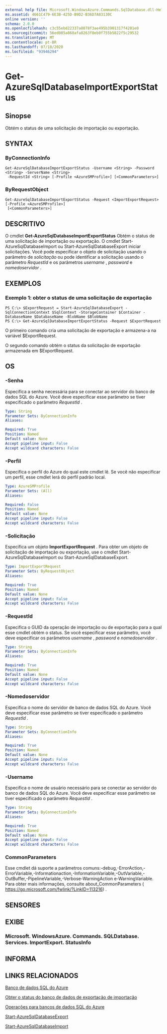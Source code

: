 ```yaml
---
external help file: Microsoft.WindowsAzure.Commands.SqlDatabase.dll-Help.xml
ms.assetid: 4661C479-6E3B-425D-B9D2-B36D7A83130C
online version: ''
schema: 2.0.0
ms.openlocfilehash: c3c55ebd22337a8078f3ae495b3901317f4201e0
ms.sourcegitcommit: 56ed085a868afa8263f8eb0f755b5822f5c29532
ms.translationtype: MT
ms.contentlocale: pt-BR
ms.lasthandoff: 07/18/2020
ms.locfileid: "93946294"
---
```

# Get-AzureSqlDatabaseImportExportStatus

## Sinopse
Obtém o status de uma solicitação de importação ou exportação.

## SYNTAX

### ByConnectionInfo
```
Get-AzureSqlDatabaseImportExportStatus -Username <String> -Password <String> -ServerName <String>
 -RequestId <String> [-Profile <AzureSMProfile>] [<CommonParameters>]
```

### ByRequestObject
```
Get-AzureSqlDatabaseImportExportStatus -Request <ImportExportRequest> [-Profile <AzureSMProfile>]
 [<CommonParameters>]
```

## DESCRITIVO
O cmdlet **Get-AzureSqlDatabaseImportExportStatus** Obtém o status de uma solicitação de importação ou exportação.
O cmdlet Start-AzureSqlDatabaseImport ou Start-AzureSqlDatabaseExport iniciar solicitações.
Você pode especificar o objeto de solicitação usando o parâmetro de *solicitação* ou pode identificar a solicitação usando o parâmetro *RequestId* e os parâmetros *username* , *password* e *nomedoservidor* .

## EXEMPLOS

### Exemplo 1: obter o status de uma solicitação de exportação
```
PS C:\> $ExportRequest = Start-AzureSqlDatabaseExport -SqlConnectionContext $SqlContext -StorageContainer $Container -DatabaseName $DatabaseName -BlobName $BlobName
PS C:\> Get-AzureSqlDatabaseImportExportStatus -Request $ExportRequest
```

O primeiro comando cria uma solicitação de exportação e armazena-a na variável $ExportRequest.

O segundo comando obtém o status da solicitação de exportação armazenada em $ExportRequest.

## OS

### -Senha
Especifica a senha necessária para se conectar ao servidor do banco de dados SQL do Azure.
Você deve especificar esse parâmetro se tiver especificado o parâmetro *RequestId* .

```yaml
Type: String
Parameter Sets: ByConnectionInfo
Aliases: 

Required: True
Position: Named
Default value: None
Accept pipeline input: False
Accept wildcard characters: False
```

### -Perfil
Especifica o perfil do Azure do qual este cmdlet lê.
Se você não especificar um perfil, esse cmdlet lerá do perfil padrão local.

```yaml
Type: AzureSMProfile
Parameter Sets: (All)
Aliases: 

Required: False
Position: Named
Default value: None
Accept pipeline input: False
Accept wildcard characters: False
```

### -Solicitação
Especifica um objeto **ImportExportRequest** .
Para obter um objeto de solicitação de importação ou exportação, use o cmdlet Start-AzureSqlDatabaseImport ou Start-AzureSqlDatabaseExport.

```yaml
Type: ImportExportRequest
Parameter Sets: ByRequestObject
Aliases: 

Required: True
Position: Named
Default value: None
Accept pipeline input: False
Accept wildcard characters: False
```

### -RequestId
Especifica o GUID da operação de importação ou de exportação para a qual esse cmdlet obtém o status.
Se você especificar esse parâmetro, você deve especificar os parâmetros *username* , *password* e *nomedoservidor* .

```yaml
Type: String
Parameter Sets: ByConnectionInfo
Aliases: 

Required: True
Position: Named
Default value: None
Accept pipeline input: False
Accept wildcard characters: False
```

### -Nomedoservidor
Especifica o nome do servidor de banco de dados SQL do Azure.
Você deve especificar esse parâmetro se tiver especificado o parâmetro *RequestId* .

```yaml
Type: String
Parameter Sets: ByConnectionInfo
Aliases: 

Required: True
Position: Named
Default value: None
Accept pipeline input: False
Accept wildcard characters: False
```

### -Username
Especifica o nome de usuário necessário para se conectar ao servidor do banco de dados SQL do Azure.
Você deve especificar esse parâmetro se tiver especificado o parâmetro *RequestId* .

```yaml
Type: String
Parameter Sets: ByConnectionInfo
Aliases: 

Required: True
Position: Named
Default value: None
Accept pipeline input: False
Accept wildcard characters: False
```

### CommonParameters
Esse cmdlet dá suporte a parâmetros comuns:-debug,-ErrorAction,-ErrorVariable,-Informationaction,-InformationVariable,-OutVariable,-OutBuffer,-PipelineVariable,-Verbose-WarningAction e-WarningVariable. Para obter mais informações, consulte about_CommonParameters ( https://go.microsoft.com/fwlink/?LinkID=113216) .

## SENSORES

## EXIBE

### Microsoft. WindowsAzure. Commands. SQLDatabase. Services. ImportExport. StatusInfo

## INFORMA

## LINKS RELACIONADOS

[Banco de dados SQL do Azure](https://azure.microsoft.com/en-us/services/sql-database/)

[Obter o status do banco de dados de exportação de importação](https://msdn.microsoft.com/en-us/library/azure/dn781289.aspx)

[Operações para bancos de dados SQL do Azure](https://msdn.microsoft.com/en-us/library/azure/dn505719.aspx)

[Start-AzureSqlDatabaseExport](./Start-AzureSqlDatabaseExport.md)

[Start-AzureSqlDatabaseImport](./Start-AzureSqlDatabaseImport.md)


